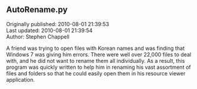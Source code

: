 ## AutoRename.py  
Originally published: 2010-08-01 21:39:53  
Last updated: 2010-08-01 21:39:54  
Author: Stephen Chappell  
  
A friend was trying to open files with Korean names and was finding that Windows 7 was giving him errors. There were well over 22,000 files to deal with, and he did not want to rename them all individually. As a result, this program was quickly written to help him in renaming his vast assortment of files and folders so that he could easily open them in his resource viewer application.